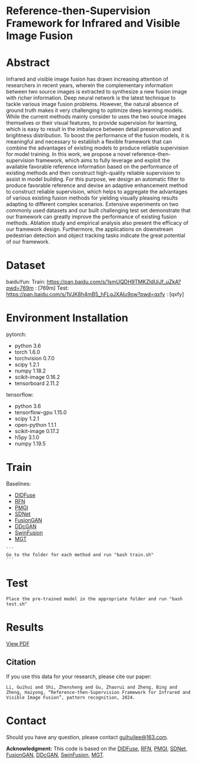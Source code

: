 # Reference-then-Supervision Framework for Infrared and Visible Image Fusion

# Abstract
Infrared and visible image fusion has drawn increasing attention of researchers in recent years, wherein the complementary information between two source images is extracted to synthesize a new fusion image with richer information. Deep neural network is the latest technique to tackle various image fusion problems. However, the natural absence of ground truth makes it very challenging to optimize deep learning models. While the current methods mainly consider to uses the two source images themselves or their visual features, to provide supervision for learning, which is easy to result in the imbalance between detail preservation and brightness distribution. To boost the performance of the fusion models, it is meaningful and necessary to establish a flexible framework that can combine the advantages of existing models to produce reliable supervision for model training. In this work, we propose a novel reference-then-supervision framework, which aims to fully leverage and exploit the available favorable reference information based on the performance of existing methods and then construct high-quality reliable supervision to assist in model building. For this purpose, we design an automatic filter to produce favorable reference and devise an adaptive enhancement method to construct reliable supervision, which helps to aggregate the advantages of various existing fusion methods for yielding visually pleasing results adapting to different complex scenarios. Extensive experiments on two commonly used datasets and our built challenging test set demonstrate that our framework can greatly improve the performance of existing fusion methods. Ablation study and empirical analysis also present the efficacy of our framework design. Furthermore, the applications on downstream pedestrian detection and object tracking tasks indicate the great potential of our framework. 

# Dataset
baiduYun:
Train: https://pan.baidu.com/s/1smUQDH9TMKZldUiJf_uZkA?pwd=769m : [769m] 
Test: https://pan.baidu.com/s/1VJK8h4mB5_hFLgJXAIu9ow?pwd=qxfy : [qxfy] 

# Environment Installation
pytorch:
   - python 3.6
   - torch 1.6.0
   - torchvision 0.7.0
   - scipy 1.2.1
   - numpy 1.18.2
   - scikit-image 0.16.2
   - tensorboard 2.11.2

tensorflow:
   - python 3.6
   - tensorflow-gpu 1.15.0 
   - scipy 1.2.1 
   - open-python 1.1.1
   - scikit-image  0.17.2
   - h5py 3.1.0
   - numpy 1.19.5

# Train
Baselines:
   - [DIDFuse](https://github.com/Zhaozixiang1228/IVIF-DIDFuse)
   - [RFN](https://github.com/hli1221/imagefusion-rfn-nest)
   - [PMGI](https://github.com/HaoZhang1018/PMGI_AAAI2020)
   - [SDNet](https://github.com/HaoZhang1018/SDNet)
   - [FusionGAN](https://github.com/jiayi-ma/FusionGAN)
   - [DDcGAN](https://github.com/hanna-xu/DDcGAN)
   - [SwinFusion](https://github.com/Linfeng-Tang/SwinFusion)
   - [MGT](https://github.com/Vibashan/Image-Fusion-Transformer)
  
    ```
    Go to the folder for each method and run "bash train.sh"
    ```

# Test
```
Place the pre-trained model in the appropriate folder and run "bash test.sh"
```

# Results
[View PDF](image/IVF.pdf)

## Citation
If you use this data for your research, please cite our paper:

```
Li, Guihui and Shi, Zhensheng and Gu, Zhaorui and Zheng, Bing and Zheng, Haiyong, “Reference-then-Supervision Framework for Infrared and Visible Image Fusion”, pattern recognition, 2024. 
```

# Contact
Should you have any question, please contact guihuilee@163.com.

**Acknowledgment:** This code is based on the [DIDFuse](https://github.com/Zhaozixiang1228/IVIF-DIDFuse), [RFN](https://github.com/hli1221/imagefusion-rfn-nest), [PMGI](https://github.com/HaoZhang1018/PMGI_AAAI2020), [SDNet](https://github.com/HaoZhang1018/SDNet), [FusionGAN](https://github.com/jiayi-ma/FusionGAN), [DDcGAN](https://github.com/hanna-xu/DDcGAN), [SwinFusion](https://github.com/Linfeng-Tang/SwinFusion), [MGT](https://github.com/Vibashan/Image-Fusion-Transformer).
